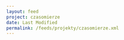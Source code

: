 ```yaml
---
layout: feed
project: czasomierze
date: Last Modified
permalink: /feeds/projekty/czasomierze.xml
---
```

